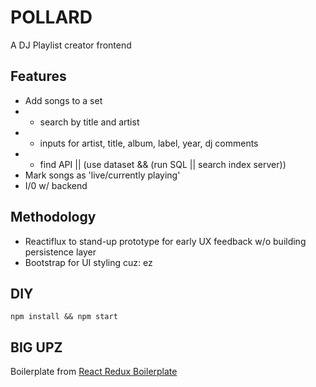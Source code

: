 # POLLARD

A DJ Playlist creator frontend

## Features
- Add songs to a set
- - search by title and artist
- - inputs for artist, title, album, label, year, dj comments
- - find API || (use dataset && (run SQL || search index server))
- Mark songs as 'live/currently playing'
- I/0 w/ backend

## Methodology
- Reactiflux to stand-up prototype for early UX feedback w/o building persistence layer
- Bootstrap for UI styling cuz: ez

## DIY
`npm install && npm start`

## BIG UPZ
Boilerplate from [React Redux Boilerplate][rrbp]


[rrbp]: https://github.com/knowbody/react-redux-boilerplate.git
